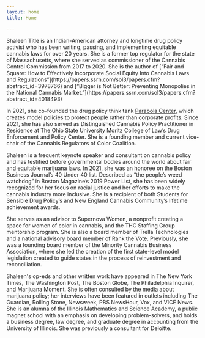 ```yaml
---
layout: home
title: Home

---
```

<aside class="home__intro"> <figure class="home__avatar"></figure></aside>Shaleen Title is an Indian-American attorney and longtime drug policy activist who has been writing, passing, and implementing equitable cannabis laws for over 20 years. She is a former top regulator for the state of Massachusetts, where she served as commissioner of the Cannabis Control Commission from 2017 to 2020. She is the author of [“Fair and Square: How to Effectively Incorporate Social Equity Into Cannabis Laws and Regulations”](https://papers.ssrn.com/sol3/papers.cfm?abstract_id=3978766) and [“Bigger is Not Better: Preventing Monopolies in the National Cannabis Market.”](https://papers.ssrn.com/sol3/papers.cfm?abstract_id=4018493)

In 2021, she co-founded the drug policy think tank [Parabola Center](https://www.parabolacenter.com/), which creates model policies to protect people rather than corporate profits. Since 2021, she has also served as Distinguished Cannabis Policy Practitioner in Residence at The Ohio State University Moritz College of Law’s Drug Enforcement and Policy Center. She is a founding member and current vice-chair of the Cannabis Regulators of Color Coalition.

Shaleen is a frequent keynote speaker and consultant on cannabis policy and has testified before governmental bodies around the world about fair and equitable marijuana laws. In 2021, she was an honoree on the Boston Business Journal’s 40 Under 40 list. Described as “the people’s weed watchdog” in Boston Magazine’s 2019 Power List, she has been widely recognized for her focus on racial justice and her efforts to make the cannabis industry more inclusive. She is a recipient of both Students for Sensible Drug Policy’s and New England Cannabis Community’s lifetime achievement awards.

She serves as an advisor to Supernova Women, a nonprofit creating a space for women of color in cannabis, and the THC Staffing Group mentorship program. She is also a board member of Trella Technologies and a national advisory board member of Rank the Vote. Previously, she was a founding board member of the Minority Cannabis Business Association, where she led the creation of the first state-level model legislation created to guide states in the process of reinvestment and reconciliation.

Shaleen's op-eds and other written work have appeared in The New York Times, The Washington Post, The Boston Globe, The Philadelphia Inquirer, and Marijuana Moment. She is often consulted by the media about marijuana policy; her interviews have been featured in outlets including The Guardian, Rolling Stone, Newsweek, PBS NewsHour, Vox, and VICE News. She is an alumna of the Illinois Mathematics and Science Academy, a public magnet school with an emphasis on developing problem-solvers, and holds a business degree, law degree, and graduate degree in accounting from the University of Illinois. She was previously a consultant for Deloitte.